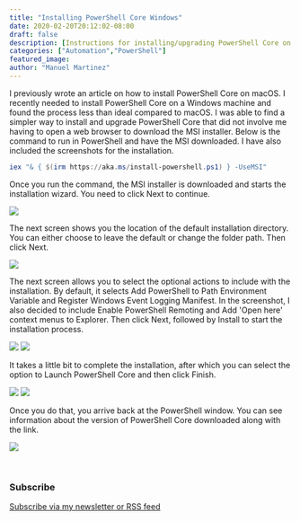 ```yaml
---
title: "Installing PowerShell Core Windows"
date: 2020-02-20T20:12:02-08:00
draft: false
description: [Instructions for installing/upgrading PowerShell Core on Windows using PowerShell]
categories: ["Automation","PowerShell"]
featured_image:
author: "Manuel Martinez"
---
```


I previously wrote an article on how to install PowerShell Core on macOS. I recently needed to install PowerShell Core on a Windows machine and found the process less than ideal compared to macOS. I was able to find a simpler way to install and upgrade PowerShell Core that did not involve me having to open a web browser to download the MSI installer. Below is the command to run in PowerShell and have the MSI downloaded. I have also included the screenshots for the installation.

```powershell
iex "& { $(irm https://aka.ms/install-powershell.ps1) } -UseMSI"
```

Once you run the command, the MSI installer is downloaded and starts the installation wizard. You need to click Next to continue.

<img src = "/images/2020/2020-02/PSCoreWindows1.png"></img>

The next screen shows you the location of the default installation directory. You can either choose to leave the default or change the folder path. Then click Next.

<img src = "/images/2020/2020-02/PSCoreWindows2.png"></img>

The next screen allows you to select the optional actions to include with the installation. By default, it selects Add PowerShell to Path Environment Variable and Register Windows Event Logging Manifest. In the screenshot, I also decided to include Enable PowerShell Remoting and Add 'Open here' context menus to Explorer. Then click Next, followed by Install to start the installation process.

<img src = "/images/2020/2020-02/PSCoreWindows3.png"></img>
<img src = "/images/2020/2020-02/PSCoreWindows4.png"></img>

It takes a little bit to complete the installation, after which you can select the option to Launch PowerShell Core and then click Finish.

<img src = "/images/2020/2020-02/PSCoreWindows5.png"></img>
<img src = "/images/2020/2020-02/PSCoreWindows6.png"></img>

Once you do that, you arrive back at the PowerShell window. You can see information about the version of PowerShell Core downloaded along with the link.

<img src = "/images/2020/2020-02/PSCoreWindows7.png"></img>

<br>
<h3>Subscribe</h3>
<p><a href="/subscribe">Subscribe via my newsletter or RSS feed</a></p>